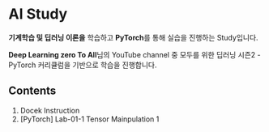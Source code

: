 # AI Study
 **기계학습 및 딥러닝 이론을** 학습하고 **PyTorch**를 통해 실습을 진행하는 Study입니다.
 
 **Deep Learning zero To All**님의 YouTube channel 중 모두를 위한 딥러닝 시즌2 - PyTorch 커리큘럼을 기반으로 학습을 진행합니다.
## Contents
1. Docek Instruction
2. [PyTorch] Lab-01-1 Tensor Mainpulation 1